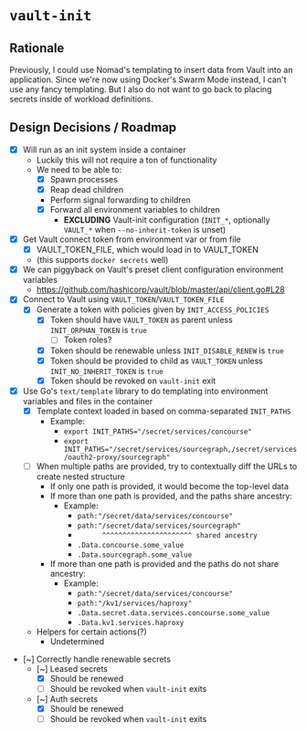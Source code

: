 # `vault-init`

## Rationale

Previously, I could use Nomad's templating to insert data from Vault into an application.
Since we're now using Docker's Swarm Mode instead, I can't use any fancy templating.
But I also do not want to go back to placing secrets inside of workload definitions.

## Design Decisions / Roadmap

- [X] Will run as an init system inside a container
  - Luckily this will not require a ton of functionality
  - We need to be able to:
    - [X] Spawn processes
    - [X] Reap dead children
    - Perform signal forwarding to children
    - [X] Forward all environment variables to children
      - **EXCLUDING** Vault-init configuration (`INIT_*`, optionally `VAULT_*` when `--no-inherit-token` is unset)
- [X] Get Vault connect token from environment var or from file
  - [X] VAULT_TOKEN_FILE, which would load in to VAULT_TOKEN
  - (this supports `docker secrets` well)
- [X] We can piggyback on Vault's preset client configuration environment variables
  - https://github.com/hashicorp/vault/blob/master/api/client.go#L28
- [X] Connect to Vault using `VAULT_TOKEN`/`VAULT_TOKEN_FILE`
  - [X] Generate a token with policies given by `INIT_ACCESS_POLICIES`
    - [X] Token should have `VAULT_TOKEN` as parent unless `INIT_ORPHAN_TOKEN` is `true`
      - [ ] Token roles?
    - [X] Token should be renewable unless `INIT_DISABLE_RENEW` is `true`
    - [X] Token should be provided to child as `VAULT_TOKEN` unless `INIT_NO_INHERIT_TOKEN` is `true`
    - [X] Token should be revoked on `vault-init` exit
- [X] Use Go's `text/template` library to do templating into environment variables and files in the container
  - [X] Template context loaded in based on comma-separated `INIT_PATHS`
    - Example:
      - `export INIT_PATHS="/secret/services/concourse"`
      - `export INIT_PATHS="/secret/services/sourcegraph,/secret/services/oauth2-proxy/sourcegraph"`
  - [ ] When multiple paths are provided, try to contextually diff the URLs to create nested structure
    - If only one path is provided, it would become the top-level data
    - If more than one path is provided, and the paths share ancestry:
      - Example:
        - `path:"/secret/data/services/concourse"`
        - `path:"/secret/data/services/sourcegraph"`
        - `      ^^^^^^^^^^^^^^^^^^^^^^ shared ancestry`
        - `.Data.concourse.some_value`
        - `.Data.sourcegraph.some_value`
    - If more than one path is provided and the paths do not share ancestry:
      - Example:
        - `path:"/secret/data/services/concourse"`
        - `path:"/kv1/services/haproxy"`
        - `.Data.secret.data.services.concourse.some_value`
        - `.Data.kv1.services.haproxy`
  - Helpers for certain actions(?)
    - Undetermined
- [~] Correctly handle renewable secrets
  - [~] Leased secrets
    - [X] Should be renewed
    - [ ] Should be revoked when `vault-init` exits
  - [~] Auth secrets
    - [X] Should be renewed
    - [ ] Should be revoked when `vault-init` exits